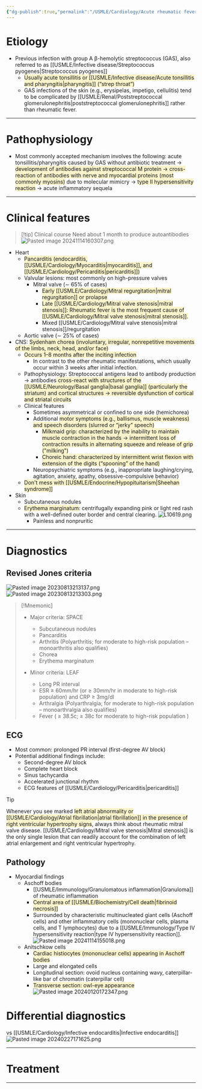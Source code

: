```yaml
---
{"dg-publish":true,"permalink":"/USMLE/Cardiology/Acute rheumatic fever/"}
---
```


# Etiology
- Previous infection with group A β-hemolytic streptococcus (GAS), also referred to as [[USMLE/Infective disease/Streptococcus pyogenes\|Streptococcus pyogenes]]
	- <span style="background:rgba(240, 200, 0, 0.2)">Usually acute tonsillitis or [[USMLE/Infective disease/Acute tonsillitis and pharyngitis\|pharyngitis]] (“strep throat”)</span>
	- GAS infections of the skin (e.g., erysipelas, impetigo, cellulitis) tend to be complicated by [[USMLE/Renal/Poststreptococcal glomerulonephritis\|poststreptococcal glomerulonephritis]] rather than rheumatic fever.

---
# Pathophysiology
- Most commonly accepted mechanism involves the following: acute tonsillitis/pharyngitis caused by GAS without antibiotic treatment → <span style="background:rgba(240, 200, 0, 0.2)">development of antibodies against streptococcal M protein → cross-reaction of antibodies with nerve and myocardial proteins (most commonly myosins)</span> due to molecular mimicry → <span style="background:rgba(240, 200, 0, 0.2)">type II hypersensitivity reaction</span> → acute inflammatory sequela

---
# Clinical features
>[!tip] Clinical course
>Need about 1 month to produce autoantibodies![Pasted image 20241114160307.png](/img/user/appendix/Pasted%20image%2020241114160307.png)
- Heart
	- <span style="background:rgba(240, 200, 0, 0.2)">Pancarditis (endocarditis, [[USMLE/Cardiology/Myocarditis\|myocarditis]], and [[USMLE/Cardiology/Pericarditis\|pericarditis]])</span>
	- Valvular lesions: most commonly on high-pressure valves
		- Mitral valve (∼ 65% of cases)
			- <span style="background:rgba(240, 200, 0, 0.2)">Early [[USMLE/Cardiology/Mitral regurgitation\|mitral regurgitation]] or prolapse</span>
			- <span style="background:rgba(240, 200, 0, 0.2)">Late [[USMLE/Cardiology/Mitral valve stenosis\|mitral stenosis]]: Rheumatic fever is the most frequent cause of [[USMLE/Cardiology/Mitral valve stenosis\|mitral stenosis]].</span>
			- Mixed [[USMLE/Cardiology/Mitral valve stenosis\|mitral stenosis]]/regurgitation
	- Aortic valve (∼ 25% of cases)
- CNS: <span style="background:rgba(240, 200, 0, 0.2)">Sydenham chorea (involuntary, irregular, nonrepetitive movements of the limbs, neck, head, and/or face)</span>
	- <span style="background:rgba(240, 200, 0, 0.2)">Occurs 1–8 months after the inciting infection</span>
		- In contrast to the other rheumatic manifestations, which usually occur within 3 weeks after initial infection.
	- Pathophysiology: Streptococcal antigens lead to antibody production → antibodies<span style="background:rgba(240, 200, 0, 0.2)"> cross-react with structures of the [[USMLE/Neurology/Basal ganglia\|basal ganglia]] (particularly the striatum) and cortical structures → reversible dysfunction of cortical and striatal circuits</span>
	- Clinical features
		- Sometimes asymmetrical or confined to one side (hemichorea)
		- Additional <span style="background:rgba(240, 200, 0, 0.2)">motor symptoms (e.g., ballismus, muscle weakness) and speech disorders (slurred or “jerky” speech)</span>
			- <span style="background:rgba(240, 200, 0, 0.2)">Milkmaid grip: characterized by the inability to maintain muscle contraction in the hands → intermittent loss of contraction results in alternating squeeze and release of grip ("milking")</span>
			- <span style="background:rgba(240, 200, 0, 0.2)">Choreic hand: characterized by intermittent wrist flexion with extension of the digits (“spooning” of the hand)</span>
		- Neuropsychiatric symptoms (e.g., inappropriate laughing/crying, agitation, anxiety, apathy, obsessive-compulsive behavior)
	- <span style="background:rgba(240, 200, 0, 0.2)">Don't mess with [[USMLE/Endocrine/Hypopituitarism\|Sheehan syndrome]]</span>
- Skin
	- Subcutaneous nodules 
	- <span style="background:rgba(240, 200, 0, 0.2)">Erythema marginatum</span>: centrifugally expanding pink or light red rash with a well-defined outer border and central clearing. ![L10619.png](/img/user/appendix/L10619.png)
		- Painless and nonpruritic

---
# Diagnostics
## Revised Jones criteria
![Pasted image 20230813213137.png](/img/user/appendix/Pasted%20image%2020230813213137.png)
![Pasted image 20230813213303.png](/img/user/appendix/Pasted%20image%2020230813213303.png)
>[!Mnemonic] 
>- Major criteria: SPACE
>	- Subcutaneous nodules
>	- Pancarditis
>	- Arthritis (Polyarthritis; for moderate to high-risk population – monoarthritis also qualifies)
>	- Chorea
>	- Erythema marginatum
>
>- Minor criteria: LEAF
>	- Long PR interval
>	- ESR ≥ 60mm/hr (or ≥ 30mm/hr in moderate to high-risk population) and CRP ≥ 3mg/dl
>	- Arthralgia (Polyarthralgia; for moderate to high-risk population – monoarthralgia also qualifies)
>	- Fever ( ≥ 38.5c; ≥ 38c for moderate to high-risk population )

## ECG
- Most common: prolonged PR interval (first-degree AV block)  
- Potential additional findings include:
	- Second-degree AV block 
	- Complete heart block 
	- Sinus tachycardia
	- Accelerated junctional rhythm
	- ECG features of [[USMLE/Cardiology/Pericarditis\|pericarditis]]

>[!tip] 
>Whenever you see marked <span style="background:rgba(240, 200, 0, 0.2)">left atrial abnormality or [[USMLE/Cardiology/Atrial fibrillation\|atrial fibrillation]] in the presence of right ventricular hypertrophy signs</span>, always think about rheumatic mitral valve disease. [[USMLE/Cardiology/Mitral valve stenosis\|Mitral stenosis]] is the only single lesion that can readily account for the combination of left atrial enlargement and right ventricular hypertrophy.
## Pathology
- Myocardial findings
	- Aschoff bodies 
		- [[USMLE/Immunology/Granulomatous inflammation\|Granuloma]] of rheumatic inflammation
		- <span style="background:rgba(240, 200, 0, 0.2)">Central area of [[USMLE/Biochemistry/Cell death\|fibrinoid necrosis]]</span>
		- Surrounded by characteristic multinucleated giant cells (Aschoff cells) and other inflammatory cells (mononuclear cells, plasma cells, and T lymphocytes) due to a [[USMLE/Immunology/Type IV hypersensitivity reaction\|type IV hypersensitivity reaction]].![Pasted image 20241114155018.png](/img/user/appendix/Pasted%20image%2020241114155018.png)
	- Anitschkow cells
		- <span style="background:rgba(240, 200, 0, 0.2)">Cardiac histiocytes (mononuclear cells) appearing in Aschoff bodies</span>
		- Large and elongated cells
		- Longitudinal section: ovoid nucleus containing wavy, caterpillar-like bar of chromatin (caterpillar cell)
		- <span style="background:rgba(240, 200, 0, 0.2)">Transverse section: owl-eye appearance </span>![Pasted image 20240120172347.png](/img/user/appendix/Pasted%20image%2020240120172347.png)
# Differential diagnostics
vs [[USMLE/Cardiology/Infective endocarditis\|Infective endocarditis]]![Pasted image 20240227171625.png](/img/user/appendix/Pasted%20image%2020240227171625.png)

---
# Treatment


---
